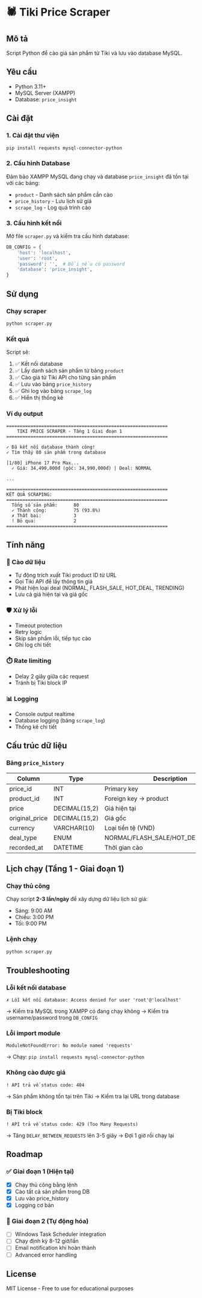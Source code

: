 # 🕷️ Tiki Price Scraper

## Mô tả
Script Python để cào giá sản phẩm từ Tiki và lưu vào database MySQL.

## Yêu cầu
- Python 3.11+
- MySQL Server (XAMPP)
- Database: `price_insight`

## Cài đặt

### 1. Cài đặt thư viện
```bash
pip install requests mysql-connector-python
```

### 2. Cấu hình Database
Đảm bảo XAMPP MySQL đang chạy và database `price_insight` đã tồn tại với các bảng:
- `product` - Danh sách sản phẩm cần cào
- `price_history` - Lưu lịch sử giá
- `scrape_log` - Log quá trình cào

### 3. Cấu hình kết nối
Mở file `scraper.py` và kiểm tra cấu hình database:
```python
DB_CONFIG = {
    'host': 'localhost',
    'user': 'root',
    'password': '',  # Đổi nếu có password
    'database': 'price_insight',
}
```

## Sử dụng

### Chạy scraper
```bash
python scraper.py
```

### Kết quả
Script sẽ:
1. ✅ Kết nối database
2. ✅ Lấy danh sách sản phẩm từ bảng `product`
3. ✅ Cào giá từ Tiki API cho từng sản phẩm
4. ✅ Lưu vào bảng `price_history`
5. ✅ Ghi log vào bảng `scrape_log`
6. ✅ Hiển thị thống kê

### Ví dụ output
```
============================================================
    TIKI PRICE SCRAPER - Tầng 1 Giai đoạn 1
============================================================

✓ Đã kết nối database thành công!
✓ Tìm thấy 80 sản phẩm trong database

[1/80] iPhone 17 Pro Max...
  ✓ Giá: 34,490,000đ (gốc: 34,990,000đ) | Deal: NORMAL

...

============================================================
KẾT QUẢ SCRAPING:
============================================================
  Tổng số sản phẩm:      80
  ✓ Thành công:          75 (93.8%)
  ✗ Thất bại:            3
  ! Bỏ qua:              2
============================================================
```

## Tính năng

### 🎯 Cào dữ liệu
- Tự động trích xuất Tiki product ID từ URL
- Gọi Tiki API để lấy thông tin giá
- Phát hiện loại deal (NORMAL, FLASH_SALE, HOT_DEAL, TRENDING)
- Lưu cả giá hiện tại và giá gốc

### 🛡️ Xử lý lỗi
- Timeout protection
- Retry logic
- Skip sản phẩm lỗi, tiếp tục cào
- Ghi log chi tiết

### ⏱️ Rate limiting
- Delay 2 giây giữa các request
- Tránh bị Tiki block IP

### 📊 Logging
- Console output realtime
- Database logging (bảng `scrape_log`)
- Thống kê chi tiết

## Cấu trúc dữ liệu

### Bảng `price_history`
| Column | Type | Description |
|--------|------|-------------|
| price_id | INT | Primary key |
| product_id | INT | Foreign key → product |
| price | DECIMAL(15,2) | Giá hiện tại |
| original_price | DECIMAL(15,2) | Giá gốc |
| currency | VARCHAR(10) | Loại tiền tệ (VND) |
| deal_type | ENUM | NORMAL/FLASH_SALE/HOT_DEAL/TRENDING |
| recorded_at | DATETIME | Thời gian cào |

## Lịch chạy (Tầng 1 - Giai đoạn 1)

### Chạy thủ công
Chạy script **2-3 lần/ngày** để xây dựng dữ liệu lịch sử giá:
- Sáng: 9:00 AM
- Chiều: 3:00 PM  
- Tối: 9:00 PM

### Lệnh chạy
```bash
python scraper.py
```

## Troubleshooting

### Lỗi kết nối database
```
✗ Lỗi kết nối database: Access denied for user 'root'@'localhost'
```
→ Kiểm tra MySQL trong XAMPP có đang chạy không
→ Kiểm tra username/password trong `DB_CONFIG`

### Lỗi import module
```
ModuleNotFoundError: No module named 'requests'
```
→ Chạy: `pip install requests mysql-connector-python`

### Không cào được giá
```
! API trả về status code: 404
```
→ Sản phẩm không tồn tại trên Tiki
→ Kiểm tra lại URL trong database

### Bị Tiki block
```
! API trả về status code: 429 (Too Many Requests)
```
→ Tăng `DELAY_BETWEEN_REQUESTS` lên 3-5 giây
→ Đợi 1 giờ rồi chạy lại

## Roadmap

### ✅ Giai đoạn 1 (Hiện tại)
- [x] Chạy thủ công bằng lệnh
- [x] Cào tất cả sản phẩm trong DB
- [x] Lưu vào price_history
- [x] Logging cơ bản

### 🔄 Giai đoạn 2 (Tự động hóa)
- [ ] Windows Task Scheduler integration
- [ ] Chạy định kỳ 8-12 giờ/lần
- [ ] Email notification khi hoàn thành
- [ ] Advanced error handling

## License
MIT License - Free to use for educational purposes
